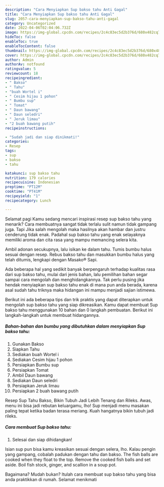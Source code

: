 ```yaml
---
description: "Cara Menyiapkan Sup bakso tahu Anti Gagal"
title: "Cara Menyiapkan Sup bakso tahu Anti Gagal"
slug: 2057-cara-menyiapkan-sup-bakso-tahu-anti-gagal
category: Uncategorized
date: 2022-04-06T02:04:06.732Z
image: https://img-global.cpcdn.com/recipes/2c4c83ec5d2b376d/680x482cq70/sup-bakso-tahu-foto-resep-utama.jpg
hideToc: false
enableToc: true
enableTocContent: false
thumbnail: https://img-global.cpcdn.com/recipes/2c4c83ec5d2b376d/680x482cq70/sup-bakso-tahu-foto-resep-utama.jpg
cover: https://img-global.cpcdn.com/recipes/2c4c83ec5d2b376d/680x482cq70/sup-bakso-tahu-foto-resep-utama.jpg
author: Admin
authorAv: notfound
ratingvalue: 5
reviewcount: 18
recipeingredient:
- " Bakso"
- " Tahu"
- "buah Wortel i"
- " Cesim hijau 1 pohon"
- " Bumbu sup"
- " Tomat"
- " Daun bawang"
- " Daun seledri"
- " Jeruk limau"
- "2 buah bawang putih"
recipeinstructions:

- "Sudah jadi dan siap dinikmati!"
categories:
- Resep
tags:
- sup
- bakso
- tahu

katakunci: sup bakso tahu 
nutrition: 179 calories
recipecuisine: Indonesian
preptime: "PT12M"
cooktime: "PT41M"
recipeyield: "1"
recipecategory: Lunch

---
```



Selamat pagi Kamu sedang mencari inspirasi resep sup bakso tahu yang menarik? Cara membuatnya sangat tidak terlalu sulit namun tidak gampang juga. Tapi Jika salah mengolah maka hasilnya akan hambar dan justru cenderung tidak enak. Padahal sup bakso tahu yang enak selayaknya memiliki aroma dan cita rasa yang mampu memancing selera kita.


Ambil adonan secukupnya, lalu isikan ke dalam tahu. Tumis bumbu halus sesuai dengan resep. Rebus bakso tahu dan masukkan bumbu halus yang telah ditumis, lengkapi dengan Masako® Sapi.

Ada beberapa hal yang sedikit banyak berpengaruh terhadap kualitas rasa dari sup bakso tahu, mulai dari jenis bahan, lalu pemilihan bahan segar sampai cara mengolah dan menghidangkannya. Tak perlu pusing jika hendak menyiapkan sup bakso tahu enak di mana pun anda berada, karena asal sudah tahu triknya maka hidangan ini mampu menjadi sajian istimewa.


Berikut ini ada beberapa tips dan trik praktis yang dapat diterapkan untuk mengolah sup bakso tahu yang siap dikreasikan. Kamu dapat membuat Sup bakso tahu menggunakan 10 bahan dan 0 langkah pembuatan. Berikut ini langkah-langkah untuk membuat hidangannya.

<!--inarticleads1-->

##### Bahan-bahan dan bumbu yang dibutuhkan dalam menyiapkan Sup bakso tahu:

1. Gunakan  Bakso
1. Siapkan  Tahu
1. Sediakan buah Wortel i
1. Sediakan  Cesim hijau 1 pohon
1. Persiapkan  Bumbu sup
1. Persiapkan  Tomat
1. Ambil  Daun bawang
1. Sediakan  Daun seledri
1. Persiapkan  Jeruk limau
1. Persiapkan 2 buah bawang putih


Resep Sup Tahu Bakso, Bikin Tubuh Jadi Lebih Tenang dan Rileks. Awas, menu ini bisa jadi rebutan keluargamu, lho! Sup menjadi menu masakan paling tepat ketika badan terasa meriang. Kuah hangatnya bikin tubuh jadi rileks. 

<!--inarticleads2-->

##### Cara membuat Sup bakso tahu:


1. Selesai dan siap dihidangkan!

Isian sup pun bisa kamu kreasikan sesuai dengan selera, lho. Kalau pengin yang gampang, cobalah padukan dengan tahu dan bakso. The fish balls are cooked when they float to the top. Remove the cooked fish balls and set aside. Boil fish stock, ginger, and scallion in a soup pot. 

Bagaimana? Mudah bukan? Itulah cara membuat sup bakso tahu yang bisa anda praktikkan di rumah. Selamat menikmati
